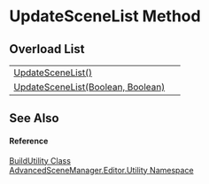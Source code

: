 # UpdateSceneList Method


## Overload List
<table>
<tr>
<td><a href="M_AdvancedSceneManager_Editor_Utility_BuildUtility_UpdateSceneList">UpdateSceneList()</a></td>
<td> </td></tr>
<tr>
<td><a href="M_AdvancedSceneManager_Editor_Utility_BuildUtility_UpdateSceneList_1">UpdateSceneList(Boolean, Boolean)</a></td>
<td> </td></tr>
</table>

## See Also


#### Reference
<a href="T_AdvancedSceneManager_Editor_Utility_BuildUtility">BuildUtility Class</a>  
<a href="N_AdvancedSceneManager_Editor_Utility">AdvancedSceneManager.Editor.Utility Namespace</a>  
